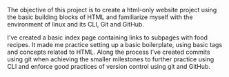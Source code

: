 The objective of this project is to create a html-only website project using the basic building blocks of HTML and familiarize myself with the environment of linux and its CLI, Git and GitHub.

I've created a basic index page containing links to subpages with food recipes. It made me practice setting up a basic boilerplate, using basic tags and concepts related to HTML. Along the process I've created commits using git when achieving the smaller milestones to further practice using CLI and enforce good practices of version control using git and GitHub.